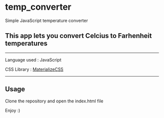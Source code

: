 # temp_converter
Simple JavaScript temperature converter

## This app lets you convert Celcius to Farhenheit temperatures

---

Language used : JavaScript

CSS Library : [MaterializeCSS](https://materializecss.com/)

---

## Usage

Clone the repository and open the index.html file

Enjoy :) 

